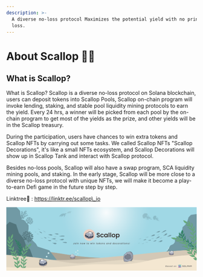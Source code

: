 ```yaml
---
description: >-
  A diverse no-loss protocol Maximizes the potential yield with no principal
  loss.
---
```


# About Scallop 🦪🍴

## **What is Scallop?**

What is Scallop? Scallop is a diverse no-loss protocol on Solana blockchain, users can deposit tokens into Scallop Pools, Scallop on-chain program will invoke lending, staking, and stable pool liquidity mining protocols to earn the yield. Every 24 hrs, a winner will be picked from each pool by the on-chain program to get most of the yields as the prize, and other yields will be in the Scallop treasury.

During the participation, users have chances to win extra tokens and Scallop NFTs by carrying out some tasks. We called Scallop NFTs "Scallop Decorations", it's like a small NFTs ecosystem, and Scallop Decorations will show up in Scallop Tank and interact with Scallop protocol.

Besides no-loss pools, Scallop will also have a swap program, SCA liquidity mining pools, and staking. In the early stage, Scallop will be more close to a diverse no-loss protocol with unique NFTs, we will make it become a play-to-earn Defi game in the future step by step.

Linktree🌲 : https://linktr.ee/scallop\_io

![](.gitbook/assets/scallop-feng-mian-0926.png)
